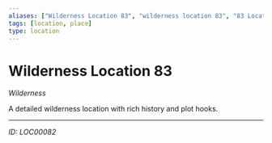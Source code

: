 ```yaml
---
aliases: ["Wilderness Location 83", "wilderness location 83", "83 Location Wilderness"]
tags: [location, place]
type: location
---
```


# Wilderness Location 83

*Wilderness*

A detailed wilderness location with rich history and plot hooks.

---
*ID: LOC00082*
